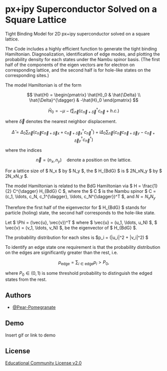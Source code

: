 
# px+ipy Superconductor Solved on a Square Lattice

Tight Binding Model for 2D px+ipy superconductor solved on a square lattice.

The Code includes a highly efficient function to generate the tight binding Hamiltonian. Diagnoalization, identification of edge modes, and plotting the probability density for each states under the Nambu spinor basis. (The first half of the components of the eigen vectors are for electron on corresponding lattice, and the second half is for hole-like states on the corresponding sites.)

The model Hamiltonian is of the form 

$$
\hat{H} = 
\begin{pmatrix}
\hat{H}_0 & \hat{\Delta} \\
\hat{\Delta}^{\dagger} & -\hat{H}_0
\end{pmatrix}
$$

$$
\hat{H}_0 = -\mu - t \sum_{\vec{n}} (c_{\vec{n}+\vec{\delta}}^{\dagger}  c_{\vec{n}} + h.c. )
$$

where $\vec{\delta}$  denotes the nearest neighbor displacement.

$$
\hat{\Delta} = \Delta_0  \sum_{\vec{n}} (c_{\vec{n}} c_{\vec{n}+\vec{\delta}x} + c_{\vec{n}+\vec{\delta}x}^{\dagger} c_{\vec{n}}^{\dagger}) + i \Delta_0 \sum_{\vec{n}} (c_{\vec{n}} c_{\vec{n}+\vec{\delta}y} - c_{\vec{n}+\vec{\delta}y}^{\dagger} c_{\vec{n}}^{\dagger}) 
$$

where the indices

$$
\vec{n} = (n_x, n_y) \quad \text{denote a position on the lattice.}
$$

For a lattice size of $ N_x $ by $ N_y $, the $ H_{BdG} $ is $ 2N_xN_y $ by $ 2N_xN_y $.

The model Hamiltonian is related to the BdG Hamiltonian via  $ H = \frac{1}{2} C^{\dagger} H_{BdG} C $, where the $ C $ is the Nambu spinor $ C = (c_1, \ldots, c_N, c_1^{\dagger}, \ldots, c_N^{\dagger})^T $, and $N = N_x N_y$

Therefore the first half of the eigenvector for $ H_{BdG} $ stands for particle (holing) state, the second half corresponds to the hole-like state.

Let $ \Phi = (\vec{u}, \vec{v})^T $ where $ \vec{u} = (u_1, \ldots, u_N) $, $ \vec{v} = (v_1, \ldots, v_N) $, be the eigenvector of $ H_{BdG} $.

The probability distribution for each sites is $p_i =  (|u_i|^2 + |v_i|^2) $

To identify an edge state one requirement is that the probability distribution on the edges are significantly greater than the rest, i.e.

$$
p_{\text{edge}} = \sum_{i \in \text{edge}} p_i > P_0,
$$

where $P_0 \in (0,1)$ is some threshold probability to distinguish the edged states from the rest.







## Authors

- [@Pear-Pomegranate](https://github.com/Pear-Pomegranate)


## Demo

Insert gif or link to demo


## License

[Educational Community License v2.0](https://https://choosealicense.com/licenses/ecl-2.0/)

